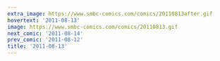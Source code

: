```yaml
---
extra_image: https://www.smbc-comics.com/comics/20110813after.gif
hovertext: '2011-08-13'
image: https://www.smbc-comics.com/comics/20110813.gif
next_comic: '2011-08-14'
prev_comic: '2011-08-12'
title: '2011-08-13'
---
```


